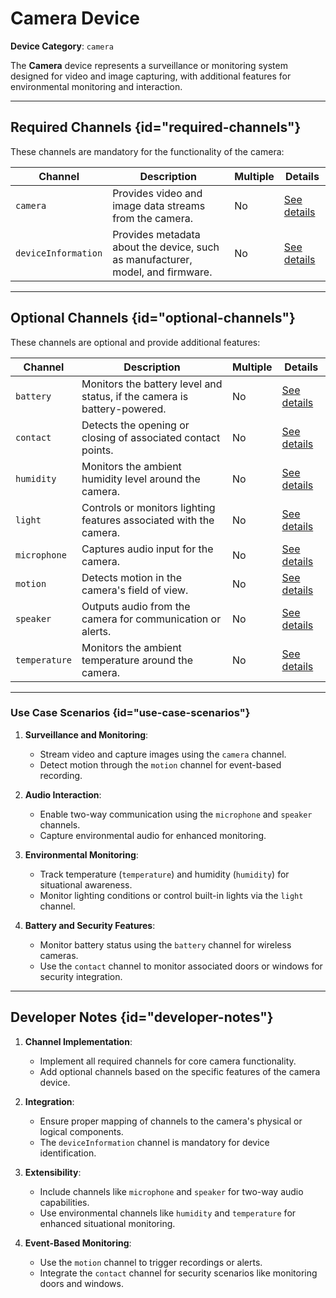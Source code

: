 # Camera Device

**Device Category**: `camera`

The **Camera** device represents a surveillance or monitoring system designed for video and image capturing,
with additional features for environmental monitoring and interaction.

---

## Required Channels {id="required-channels"}

These channels are mandatory for the functionality of the camera:

| **Channel**         | **Description**                                                                | **Multiple** | **Details**                                |
|---------------------|--------------------------------------------------------------------------------|--------------|--------------------------------------------|
| `camera`            | Provides video and image data streams from the camera.                         | No           | [See details](CameraChannel.md)            |
| `deviceInformation` | Provides metadata about the device, such as manufacturer, model, and firmware. | No           | [See details](DeviceInformationChannel.md) |

---

## Optional Channels {id="optional-channels"}

These channels are optional and provide additional features:

| **Channel**   | **Description**                                                          | **Multiple** | **Details**                          |
|---------------|--------------------------------------------------------------------------|--------------|--------------------------------------|
| `battery`     | Monitors the battery level and status, if the camera is battery-powered. | No           | [See details](BatteryChannel.md)     |
| `contact`     | Detects the opening or closing of associated contact points.             | No           | [See details](ContactChannel.md)     |
| `humidity`    | Monitors the ambient humidity level around the camera.                   | No           | [See details](HumidityChannel.md)    |
| `light`       | Controls or monitors lighting features associated with the camera.       | No           | [See details](LightChannel.md)       |
| `microphone`  | Captures audio input for the camera.                                     | No           | [See details](MicrophoneChannel.md)  |
| `motion`      | Detects motion in the camera's field of view.                            | No           | [See details](MotionChannel.md)      |
| `speaker`     | Outputs audio from the camera for communication or alerts.               | No           | [See details](SpeakerChannel.md)     |
| `temperature` | Monitors the ambient temperature around the camera.                      | No           | [See details](TemperatureChannel.md) |

---

### Use Case Scenarios {id="use-case-scenarios"}

1. **Surveillance and Monitoring**:
    - Stream video and capture images using the `camera` channel.
    - Detect motion through the `motion` channel for event-based recording.

2. **Audio Interaction**:
    - Enable two-way communication using the `microphone` and `speaker` channels.
    - Capture environmental audio for enhanced monitoring.

3. **Environmental Monitoring**:
    - Track temperature (`temperature`) and humidity (`humidity`) for situational awareness.
    - Monitor lighting conditions or control built-in lights via the `light` channel.

4. **Battery and Security Features**:
    - Monitor battery status using the `battery` channel for wireless cameras.
    - Use the `contact` channel to monitor associated doors or windows for security integration.

---

## Developer Notes {id="developer-notes"}

1. **Channel Implementation**:
    - Implement all required channels for core camera functionality.
    - Add optional channels based on the specific features of the camera device.

2. **Integration**:
    - Ensure proper mapping of channels to the camera's physical or logical components.
    - The `deviceInformation` channel is mandatory for device identification.

3. **Extensibility**:
    - Include channels like `microphone` and `speaker` for two-way audio capabilities.
    - Use environmental channels like `humidity` and `temperature` for enhanced situational monitoring.

4. **Event-Based Monitoring**:
    - Use the `motion` channel to trigger recordings or alerts.
    - Integrate the `contact` channel for security scenarios like monitoring doors and windows.
